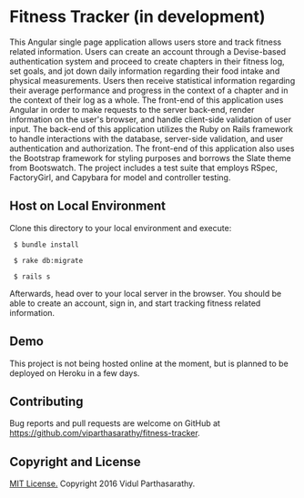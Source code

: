 # Fitness Tracker (in development)
  This Angular single page application allows users store and track fitness related information. Users can create an account through a Devise-based authentication system and proceed to create chapters in their fitness log, set goals, and jot down daily information regarding their food intake and physical measurements. Users then receive statistical information regarding their average performance and progress in the context of a chapter and in the context of their log as a whole. The front-end of this application uses Angular in order to make requests to the server back-end, render information on the user's browser, and handle client-side validation of user input. The back-end of this application utilizes the Ruby on Rails framework to handle interactions with the database, server-side validation, and user authentication and authorization. The front-end of this application also uses the Bootstrap framework for styling purposes and borrows the Slate theme from Bootswatch. The project includes a test suite that employs RSpec, FactoryGirl, and Capybara for model and controller testing. 

## Host on Local Environment
Clone this directory to your local environment and execute:
```
 $ bundle install

 $ rake db:migrate

 $ rails s
```

Afterwards, head over to your local server in the browser. You should be able to create an account, sign in, and start tracking fitness related information.

## Demo

This project is not being hosted online at the moment, but is planned to be deployed on Heroku in a few days.

## Contributing

Bug reports and pull requests are welcome on GitHub at https://github.com/viparthasarathy/fitness-tracker.


## Copyright and License

[MIT License.](https://github.com/viparthasarathy/fitness-tracker/blob/master/LICENSE.md) Copyright 2016 Vidul Parthasarathy.
